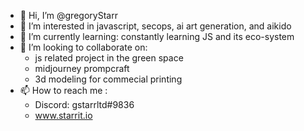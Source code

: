 - 👋 Hi, I’m @gregoryStarr
- 👀 I’m interested in javascript, secops, ai art generation, and aikido
- 🌱 I’m currently learning: constantly learning JS and its eco-system
- 💞️ I’m looking to collaborate on:
    - js related project in the green space
    - midjourney prompcraft
    - 3d modeling for commecial printing
- 📫 How to reach me :
    - Discord: gstarrltd#9836
    - www.starrit.io

<!---
gregoryStarr/gregoryStarr is a ✨ special ✨ repository because its `README.md` (this file) appears on your GitHub profile.
You can click the Preview link to take a look at your changes.
--->
